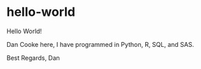 # hello-world

Hello World!

Dan Cooke here, I have programmed in Python, R, SQL, and SAS.

Best Regards,
Dan
